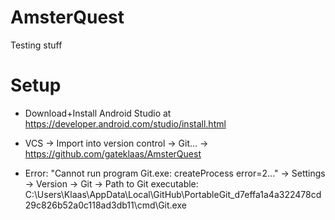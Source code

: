 # AmsterQuest
Testing stuff

# Setup
- Download+Install Android Studio at https://developer.android.com/studio/install.html

- VCS -> Import into version control -> Git... -> https://github.com/gateklaas/AmsterQuest

- Error: "Cannot run program Git.exe: createProcess error=2..." -> Settings -> Version -> Git -> Path to Git executable: C:\Users\Klaas\AppData\Local\GitHub\PortableGit_d7effa1a4a322478cd29c826b52a0c118ad3db11\cmd\Git.exe
